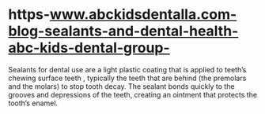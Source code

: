 # https-www.abckidsdentalla.com-blog-sealants-and-dental-health-abc-kids-dental-group-
Sealants for dental use are a light plastic coating that is applied to teeth’s chewing surface teeth , typically the teeth that are behind (the premolars and the molars) to stop tooth decay. The sealant bonds quickly to the grooves and depressions of the teeth, creating an ointment that protects the tooth’s enamel.
